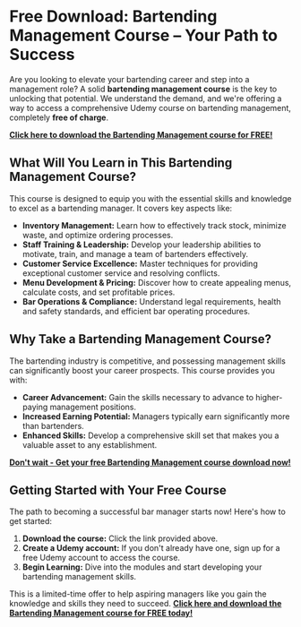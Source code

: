 # Free Download: Bartending Management Course – Your Path to Success

Are you looking to elevate your bartending career and step into a management role? A solid **bartending management course** is the key to unlocking that potential.  We understand the demand, and we're offering a way to access a comprehensive Udemy course on bartending management, completely **free of charge**.

[**Click here to download the Bartending Management course for FREE!**](https://udemywork.com/bartending-management-course)

## What Will You Learn in This Bartending Management Course?

This course is designed to equip you with the essential skills and knowledge to excel as a bartending manager. It covers key aspects like:

*   **Inventory Management:** Learn how to effectively track stock, minimize waste, and optimize ordering processes.
*   **Staff Training & Leadership:** Develop your leadership abilities to motivate, train, and manage a team of bartenders effectively.
*   **Customer Service Excellence:**  Master techniques for providing exceptional customer service and resolving conflicts.
*   **Menu Development & Pricing:**  Discover how to create appealing menus, calculate costs, and set profitable prices.
*   **Bar Operations & Compliance:** Understand legal requirements, health and safety standards, and efficient bar operating procedures.

## Why Take a Bartending Management Course?

The bartending industry is competitive, and possessing management skills can significantly boost your career prospects. This course provides you with:

*   **Career Advancement:**  Gain the skills necessary to advance to higher-paying management positions.
*   **Increased Earning Potential:** Managers typically earn significantly more than bartenders.
*   **Enhanced Skills:**  Develop a comprehensive skill set that makes you a valuable asset to any establishment.

[**Don't wait - Get your free Bartending Management course download now!**](https://udemywork.com/bartending-management-course)

## Getting Started with Your Free Course

The path to becoming a successful bar manager starts now! Here's how to get started:

1.  **Download the course:** Click the link provided above.
2.  **Create a Udemy account:** If you don't already have one, sign up for a free Udemy account to access the course.
3.  **Begin Learning:** Dive into the modules and start developing your bartending management skills.

This is a limited-time offer to help aspiring managers like you gain the knowledge and skills they need to succeed. **[Click here and download the Bartending Management course for FREE today!](https://udemywork.com/bartending-management-course)**
